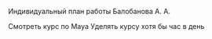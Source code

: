 Индивидуальный план работы Балобанова А. А.

Смотреть курс по Maya
Уделять курсу хотя бы час в день
